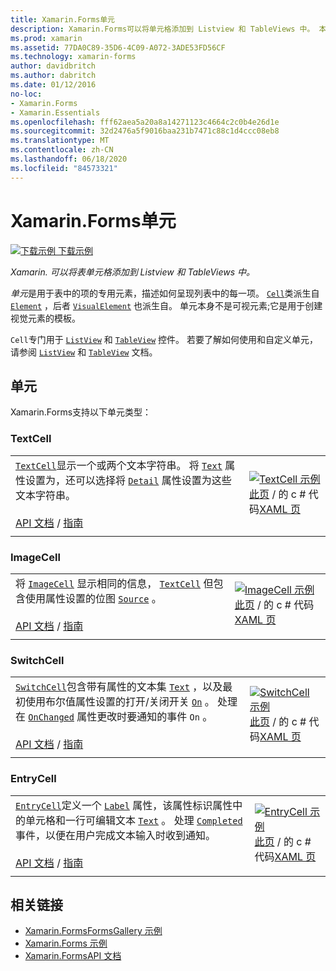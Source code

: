 ```yaml
---
title: Xamarin.Forms单元
description: Xamarin.Forms可以将单元格添加到 Listview 和 TableViews 中。 本文列出了中包含的单元 Xamarin.Forms 。
ms.prod: xamarin
ms.assetid: 77DA0C89-35D6-4C09-A072-3ADE53FD56CF
ms.technology: xamarin-forms
author: davidbritch
ms.author: dabritch
ms.date: 01/12/2016
no-loc:
- Xamarin.Forms
- Xamarin.Essentials
ms.openlocfilehash: fff62aea5a20a8a14271123c4664c2c0b4e26d1e
ms.sourcegitcommit: 32d2476a5f9016baa231b7471c88c1d4ccc08eb8
ms.translationtype: MT
ms.contentlocale: zh-CN
ms.lasthandoff: 06/18/2020
ms.locfileid: "84573321"
---
```

# <a name="xamarinforms-cells"></a>Xamarin.Forms单元

[![下载示例](~/media/shared/download.png) 下载示例](https://docs.microsoft.com/samples/xamarin/xamarin-forms-samples/formsgallery)

_Xamarin. 可以将表单元格添加到 Listview 和 TableViews 中。_

*单元*是用于表中的项的专用元素，描述如何呈现列表中的每一项。 [`Cell`](xref:Xamarin.Forms.Cell)类派生自 [`Element`](xref:Xamarin.Forms.Element) ，后者 [`VisualElement`](xref:Xamarin.Forms.Element) 也派生自。 单元本身不是可视元素;它是用于创建视觉元素的模板。

`Cell`专门用于 [`ListView`](views.md#listview) 和 [`TableView`](views.md#tableview) 控件。 若要了解如何使用和自定义单元，请参阅 [`ListView`](~/xamarin-forms/user-interface/listview/index.md) 和 [`TableView`](~/xamarin-forms/user-interface/tableview.md) 文档。

## <a name="cells"></a>单元

Xamarin.Forms支持以下单元类型：

### <a name="textcell"></a>TextCell

|     |     |
| --- | --- |
| [`TextCell`](xref:Xamarin.Forms.TextCell)显示一个或两个文本字符串。 将 [`Text`](xref:Xamarin.Forms.TextCell.Text) 属性设置为，还可以选择将 [`Detail`](xref:Xamarin.Forms.TextCell.Detail) 属性设置为这些文本字符串。<br /><br />[API 文档](xref:Xamarin.Forms.TextCell)  / [指南](~/xamarin-forms/user-interface/listview/customizing-cell-appearance.md#textcell) | [![TextCell 示例](cells-images/TextCell.png "TextCell 示例")](cells-images/TextCell-Large.png#lightbox "TextCell 示例")<br />[此页](https://github.com/xamarin/xamarin-forms-samples/blob/master/FormsGallery/FormsGallery/FormsGallery/CodeExamples/TextCellDemoPage.cs)  /  的 c # 代码[XAML 页](https://github.com/xamarin/xamarin-forms-samples/blob/master/FormsGallery/FormsGallery/FormsGallery/XamlExamples/TextCellDemoPage.xaml) |
|     |     |

### <a name="imagecell"></a>ImageCell

|     |     |
| --- | --- |
| 将 [`ImageCell`](xref:Xamarin.Forms.ImageCell) 显示相同的信息， [`TextCell`](#textcell) 但包含使用属性设置的位图 [`Source`](xref:Xamarin.Forms.Image.Source) 。<br /><br />[API 文档](xref:Xamarin.Forms.ImageCell)  / [指南](~/xamarin-forms/user-interface/listview/customizing-cell-appearance.md#imagecell) | [![ImageCell 示例](cells-images/ImageCell.png "ImageCell 示例")](cells-images/ImageCell-Large.png#lightbox "ImageCell 示例")<br />[此页](https://github.com/xamarin/xamarin-forms-samples/blob/master/FormsGallery/FormsGallery/FormsGallery/CodeExamples/ImageCellDemoPage.cs)  /  的 c # 代码[XAML 页](https://github.com/xamarin/xamarin-forms-samples/blob/master/FormsGallery/FormsGallery/FormsGallery/XamlExamples/ImageCellDemoPage.xaml) |
|     |     |

### <a name="switchcell"></a>SwitchCell

|     |     |
| --- | --- |
| [`SwitchCell`](xref:Xamarin.Forms.SwitchCell)包含带有属性的文本集 [`Text`](xref:Xamarin.Forms.SwitchCell.Text) ，以及最初使用布尔值属性设置的打开/关闭开关 [`On`](xref:Xamarin.Forms.SwitchCell.On) 。 处理在 [`OnChanged`](xref:Xamarin.Forms.SwitchCell.OnChanged) 属性更改时要通知的事件 `On` 。<br /><br />[API 文档](xref:Xamarin.Forms.SwitchCell)  / [指南](~/xamarin-forms/user-interface/tableview.md#switchcell) | [![SwitchCell 示例](cells-images/SwitchCell.png "SwitchCell 示例")](cells-images/SwitchCell-Large.png#lightbox "SwitchCell 示例")<br />[此页](https://github.com/xamarin/xamarin-forms-samples/blob/master/FormsGallery/FormsGallery/FormsGallery/CodeExamples/SwitchCellDemoPage.cs)  /  的 c # 代码[XAML 页](https://github.com/xamarin/xamarin-forms-samples/blob/master/FormsGallery/FormsGallery/FormsGallery/XamlExamples/SwitchCellDemoPage.xaml) |
|     |     |

### <a name="entrycell"></a>EntryCell

|     |     |
| --- | --- |
| [`EntryCell`](xref:Xamarin.Forms.EntryCell)定义一个 [`Label`](xref:Xamarin.Forms.EntryCell.Label) 属性，该属性标识属性中的单元格和一行可编辑文本 [`Text`](xref:Xamarin.Forms.EntryCell.Text) 。 处理 [`Completed`](xref:Xamarin.Forms.EntryCell.Completed) 事件，以便在用户完成文本输入时收到通知。<br /><br />[API 文档](xref:Xamarin.Forms.EntryCell)  / [指南](~/xamarin-forms/user-interface/tableview.md#entrycell) | [![EntryCell 示例](cells-images/EntryCell.png "EntryCell 示例")](cells-images/EntryCell-Large.png#lightbox "EntryCell 示例")<br />[此页](https://github.com/xamarin/xamarin-forms-samples/blob/master/FormsGallery/FormsGallery/FormsGallery/CodeExamples/EntryCellDemoPage.cs)  /  的 c # 代码[XAML 页](https://github.com/xamarin/xamarin-forms-samples/blob/master/FormsGallery/FormsGallery/FormsGallery/XamlExamples/EntryCellDemoPage.xaml) |
|     |     |

## <a name="related-links"></a>相关链接

- [Xamarin.FormsFormsGallery 示例](https://docs.microsoft.com/samples/xamarin/xamarin-forms-samples/formsgallery)
- [Xamarin.Forms 示例](https://docs.microsoft.com/samples/browse/?products=xamarin&term=Xamarin.Forms)
- [Xamarin.FormsAPI 文档](https://docs.microsoft.com/dotnet/api/xamarin.forms?view=xamarin-forms)
